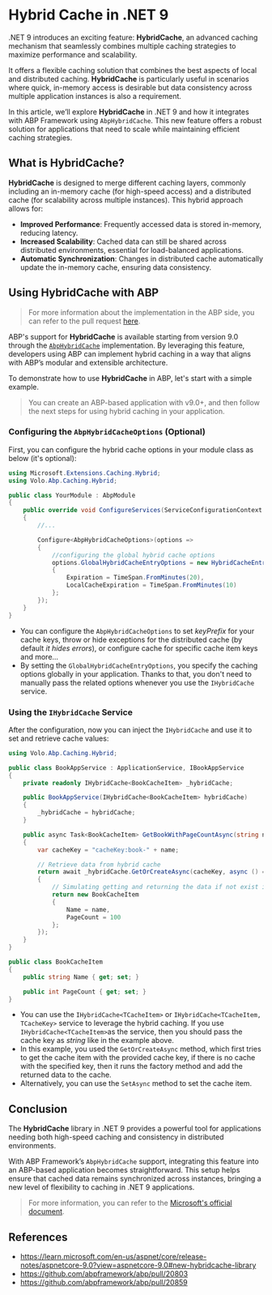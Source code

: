 # Hybrid Cache in .NET 9

.NET 9 introduces an exciting feature: **HybridCache**, an advanced caching mechanism that seamlessly combines multiple caching strategies to maximize performance and scalability. 

It offers a flexible caching solution that combines the best aspects of local and distributed caching. **HybridCache** is particularly useful in scenarios where quick, in-memory access is desirable but data consistency across multiple application instances is also a requirement.

In this article, we’ll explore **HybridCache** in .NET 9 and how it integrates with ABP Framework using `AbpHybridCache`. This new feature offers a robust solution for applications that need to scale while maintaining efficient caching strategies.

## What is HybridCache?

**HybridCache** is designed to merge different caching layers, commonly including an in-memory cache (for high-speed access) and a distributed cache (for scalability across multiple instances). This hybrid approach allows for:

* **Improved Performance**: Frequently accessed data is stored in-memory, reducing latency.
* **Increased Scalability**: Cached data can still be shared across distributed environments, essential for load-balanced applications.
* **Automatic Synchronization**: Changes in distributed cache automatically update the in-memory cache, ensuring data consistency.

## Using HybridCache with ABP

> For more information about the implementation in the ABP side, you can refer to the pull request [here](https://github.com/abpframework/abp/pull/20859).

ABP's support for **HybridCache** is available starting from version 9.0 through the [`AbpHybridCache`](https://github.com/abpframework/abp/blob/dev/framework/src/Volo.Abp.Caching/Volo/Abp/Caching/Hybrid/AbpHybridCache.cs) implementation. By leveraging this feature, developers using ABP can implement hybrid caching in a way that aligns with ABP’s modular and extensible architecture.

To demonstrate how to use **HybridCache** in ABP, let's start with a simple example.

> You can create an ABP-based application with v9.0+, and then follow the next steps for using hybrid caching in your application.

### Configuring the `AbpHybridCacheOptions` (Optional)

First, you can configure the hybrid cache options in your module class as below (it's optional):

```csharp
using Microsoft.Extensions.Caching.Hybrid;
using Volo.Abp.Caching.Hybrid;

public class YourModule : AbpModule
{
    public override void ConfigureServices(ServiceConfigurationContext context)
    {
        //...

        Configure<AbpHybridCacheOptions>(options =>
        {
            //configuring the global hybrid cache options
            options.GlobalHybridCacheEntryOptions = new HybridCacheEntryOptions()
            {
                Expiration = TimeSpan.FromMinutes(20),
                LocalCacheExpiration = TimeSpan.FromMinutes(10)
            };
        });
    }
}
```

* You can configure the `AbpHybridCacheOptions` to set *keyPrefix* for your cache keys, throw or hide exceptions for the distributed cache (by default *it hides errors*), or configure cache for specific cache item keys and more...
* By setting the `GlobalHybridCacheEntryOptions`, you specify the caching options globally in your application. Thanks to that, you don't need to manually pass the related options whenever you use the `IHybridCache` service.

### Using the `IHybridCache` Service

After the configuration, now you can inject the `IHybridCache` and use it to set and retrieve cache values:

```csharp
using Volo.Abp.Caching.Hybrid;

public class BookAppService : ApplicationService, IBookAppService
{
    private readonly IHybridCache<BookCacheItem> _hybridCache;

    public BookAppService(IHybridCache<BookCacheItem> hybridCache)
    {
        _hybridCache = hybridCache;
    }

    public async Task<BookCacheItem> GetBookWithPageCountAsync(string name)
    {
        var cacheKey = "cacheKey:book-" + name;

        // Retrieve data from hybrid cache
        return await _hybridCache.GetOrCreateAsync(cacheKey, async () =>
        {
            // Simulating getting and returning the data if not exist in the cache
            return new BookCacheItem
            {
                Name = name,
                PageCount = 100
            };
        });
    }
}

public class BookCacheItem
{
    public string Name { get; set; }

    public int PageCount { get; set; }
}
```

* You can use the `IHybridCache<TCacheItem>` or `IHybridCache<TCacheItem, TCacheKey>` service to leverage the hybrid caching. If you use `IHybridCache<TCacheItem>`as the service, then you should pass the cache key as *string* like in the example above.
* In this example, you used the `GetOrCreateAsync` method, which first tries to get the cache item with the provided cache key, if there is no cache with the specified key, then it runs the factory method and add the returned data to the cache.
* Alternatively, you can use the `SetAsync` method to set the cache item.

## Conclusion

The **HybridCache** library in .NET 9 provides a powerful tool for applications needing both high-speed caching and consistency in distributed environments. 

With ABP Framework’s `AbpHybridCache` support, integrating this feature into an ABP-based application becomes straightforward. This setup helps ensure that cached data remains synchronized across instances, bringing a new level of flexibility to caching in .NET 9 applications.

> For more information, you can refer to the [Microsoft's official document](https://learn.microsoft.com/en-us/aspnet/core/release-notes/aspnetcore-9.0?view=aspnetcore-9.0#new-hybridcache-library).

## References

- https://learn.microsoft.com/en-us/aspnet/core/release-notes/aspnetcore-9.0?view=aspnetcore-9.0#new-hybridcache-library
- https://github.com/abpframework/abp/pull/20803
- https://github.com/abpframework/abp/pull/20859
